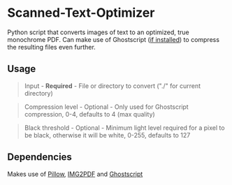 # Scanned-Text-Optimizer
Python script that converts images of text to an optimized, true monochrome PDF.
Can make use of Ghostscript ([if installed]((https://www.ghostscript.com/download.html))) to compress the resulting files even further.

## Usage
> Input - **Required** - File or directory to convert ("./" for current directory)

> Compression level - Optional - Only used for Ghostscript compression, 0-4, defaults to 4 (max quality)

> Black threshold - Optional - Minimum light level required for a pixel to be black, otherwise it will be white, 0-255, defaults to 127

## Dependencies
Makes use of [Pillow](https://pypi.org/project/Pillow/), [IMG2PDF](https://pypi.org/project/img2pdf/) and [Ghostscript](https://www.ghostscript.com/) 